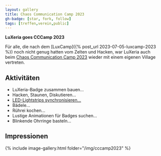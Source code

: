 ```yaml
---
layout: gallery
title: Chaos Communication Camp 2023
gh-badge: [star, fork, follow]
tags: [treffen,verein,public]
---
```


**LuXeria goes CCCamp 2023**

Für alle, die nach dem [LuxCamp]({% post_url 2023-07-05-luxcamp-2023 %}) noch nicht genug hatten vom Zelten und Hacken, war LuXeria auch beim [Chaos Communication Camp 2023](https://events.ccc.de/camp/2023/infos/) wieder mit einem eigenen Village vertreten.

## Aktivitäten

- LuXeria-Badge zusammen bauen...  
- Hacken, Staunen, Diskutieren...  
- [LED-Lightstrips synchronisieren...](https://gist.github.com/ammoniak/793960e6442261e66632509f2a5ce3a5)  
- Bädele...  
- Rührei kochen...  
- Lustige Animationen für Badges suchen...  
- Blinkende Ohrringe basteln...  

## Impressionen

{% include image-gallery.html folder="/img/cccamp2023" %}

